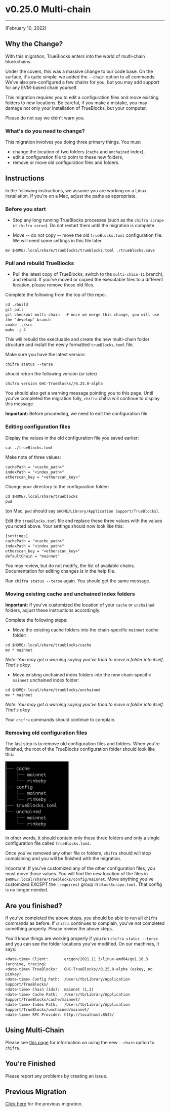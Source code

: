 # v0.25.0 Multi-chain

---

(February 10, 2022)

## Why the Change?

With this migration, TrueBlocks enters into the world of multi-chain blockchains.

Under the covers, this was a massive change to our code base. On the surface, it's quite simple: we added the `--chain` option to all commands. We've also pre-configured a few chains for you, but you may add support for any EVM-based chain yourself.

This migration requires you to edit a configuration files and move existing folders to new locations. Be careful, if you make a mistake, you may damage not only your installation of TrueBlocks, but your computer.

Please do not say we didn't warn you.

### What's do you need to change?

This migration involves you doing three primary things. You must

- change the location of two folders (`cache` and `unchained` index),  
- edit a configuration file to point to these new folders,  
- remove or move old configuration files and folders.

## Instructions

In the following instructions, we assume you are working on a Linux installation. If you're on a Mac, adjust the paths as appropriate.

### Before you start

- Stop any long running TrueBlocks processes (such as the `chifra scrape` or `chifra serve`). Do not restart them until the migration is complete.

- Move -- do not copy -- move the old `trueBlocks.toml` configuration file. We will need some settings in this file later.

```
mv $HOME/.local/share/trueblocks/trueBlocks.toml ./trueBlocks.save
```

### Pull and rebuild TrueBlocks

- Pull the latest copy of TrueBlocks, switch to the `multi-chain-11` branch), and rebuild. If you've moved or copied the executable files to a different location, please remove those old files.

Complete the following from the top of the repo:


```
cd ./build
git pull
git checkout multi-chain   # once we merge this change, you will use the 'develop' branch
cmake ../src
make -j 4
```

This will rebuild the exectuable and create the new multi-chain folder structure and install the newly formatted `trueBlocks.toml` file.

Make sure you have the latest version:

```
chifra status --terse
```

should return the following version (or later)

```
chifra version GHC-TrueBlocks//0.25.0-alpha
```

You should also get a warning message pointing you to this page. Until you've completed the migration fully, `chifra` chifra will continue to display this message.

**Important:** Before proceeding, we need to edit the configuration file

### Editing configuration files

Display the values in the old configuration file you saved earlier:

```
cat ./trueBlocks.toml
```

Make note of three values:

```
cachePath = "<cache_path>"
indexPath = "<index_path>"
etherscan_key = "<etherscan_key>"
```

Change your directory to the configuration folder:

```
cd $HOME/.local/share/trueblocks
pwd
```

(on Mac, `pwd` should say `$HOME/Library/Application Support/TrueBlocks`).

Edit the `trueBlocks.toml` file and replace these three values with the values you noted above. Your settings should now look like this:

```
[settings]
cachePath = "<cache_path>"
indexPath = "<index_path>"
etherscan_key = "<etherscan_key>"
defaultChain = "mainnet"
```

You may review, but do not modify, the list of available chains. Documentation for editing changes is in the help file.

Run `chifra status --terse` again. You should get the same message.

### Moving existing cache and unchained index folders

**Important:** If you've customized the location of your `cache` or `unchained` folders, adjust these instructions accordingly.
 
Complete the following steps:

- Move the existing cache folders into the chain-specific `mainnet` cache folder:

```
cd $HOME/.local/share/trueblocks/cache
mv * mainnet
```

*Note: You may get a warning saying you've tried to move a folder into itself. That's okay.*

- Move existing unchained index folders into the new chain-specific `mainnet` unchained index folder:

```
cd $HOME/.local/share/trueblocks/unchained
mv * mainnet
```

*Note: You may get a warning saying you've tried to move a folder into itself. That's okay.*

Your `chifra` commands should continue to complain.

### Removing old configuration files

The last step is to remove old configuration files and folders. When you're finished, the root of the TrueBlocks configuration folder should look like this:

<img width="200" src="./migration.25.2.png">

In other words, it should contain only these three folders and only a single configuration file called `trueBlocks.toml`.

Once you've removed any other file or folders, `chifra` should will stop complaining and you will be finished with the migration.

Important: If you've customized any of the other configuration files, you must move those values. You will find the new location of the files in `$HOME/.local/share/trueblocks/config/mainnet`. Move anything you've customized EXCEPT the `[requires]` group in `blockScrape.toml`. That config is no longer needed.

## Are you finished?

If you've completed the above steps, you should be able to run all `chifra` commands as before. If `chifra` continues to complain, you've not completed something properly. Please review the above steps.

You'll know things are working properly if you run `chifra status --terse` and you can see the folder locations you've modified. On our machines, it says:

```
<date-time> Client:       erigon/2021.11.3/linux-amd64/go1.16.3 (archive, tracing)
<date-time> TrueBlocks:   GHC-TrueBlocks//0.25.0-alpha (eskey, no pinkey)
<date-time> Config Path:  /Users/tb/Library/Application Support/TrueBlocks/
<date-time> Chain (ids):  mainnet (1,1)
<date-time> Cache Path:   /Users/tb/Library/Application Support/TrueBlocks/cache/mainnet/
<date-time> Index Path:   /Users/tb/Library/Application Support/TrueBlocks/unchained/mainnet/
<date-time> RPC Provider: http://localhost:8545/
```

## Using Multi-Chain

Please see [this page](./) for information on using the new `--chain` option to `chifra`.

## You're Finished

Please report any problems by creating an issue.

## Previous Migration

[Click here](./README-v0.18.0.md) for the previous migration.
